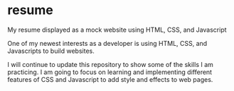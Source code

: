 # resume
My resume displayed as a mock website using HTML, CSS, and Javascript

One of my newest interests as a developer is using HTML, CSS, and Javascripts to build websites.

I will continue to update this repository to show some of the skills I am practicing.  I am going to focus on learning and implementing
  different features of CSS and Javascript to add style and effects to web pages.
